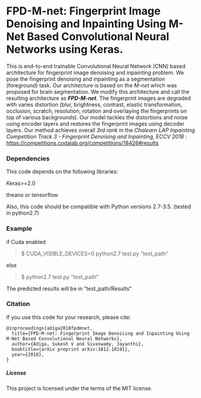 # FPD-M-net: Fingerprint Image Denoising and Inpainting Using M-Net Based Convolutional Neural Networks using Keras.

This is end-to-end trainable Convolutional Neural Network (CNN) based architecture for fingerprint image denoising and inpainting problem. We pose the fingerprint denoising and inpainting as a segmentation (foreground) task. Our architecture is based on the _M-net_ which was proposed for brain segmentation. We modify this architecture and call the resulting architecture as **_FPD-M-net_**. The fingerprint images are degraded with varies distortion (blur, brightness, contrast, elastic transformation, occlusion, scratch, resolution, rotation and overlaying the fingerprints on top of various backgrounds). Our model tackles the distortions and noise using encoder layers and restores the fingerprint images using decoder layers. Our method achieves overall _3rd rank_ in the _Chalearn LAP Inpainting Competition Track 3 - Fingerprint Denoising and Inpainting, ECCV 2018_ : https://competitions.codalab.org/competitions/18426#results

### Dependencies
This code depends on the following libraries:

Keras>=2.0

theano or tensorflow

Also, this code should be compatible with Python versions 2.7-3.5. (tested in python2.7)


### Example
if Cuda enabled

> $ CUDA_VISIBLE_DEVICES=0 python2.7 test.py "test_path"

else

> $ python2.7 test.py "test_path"

The predicted results will be in "test_path/Results"

### Citation
If you use this code for your research, please cite:

```
@inproceedings{adiga2018fpdmnet,
  title={FPD-M-net: Fingerprint Image Denoising and Inpainting Using M-Net Based Convolutional Neural Networks},
  author={Adiga, Sukesh V and Sivaswamy, Jayanthi},
  booktitle={arXiv preprint arXiv:1812.10191},
  year={2018},
}
```

##### License
This project is licensed under the terms of the MIT license.
